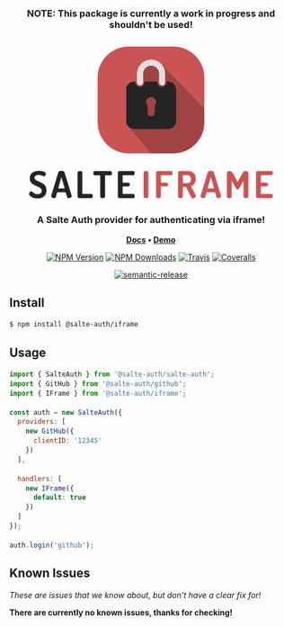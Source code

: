 <h3 align="center">
	NOTE: This package is currently a work in progress and shouldn't be used!
</h3>

<h2 align="center">
  <div>
    <a href="https://github.com/salte-auth/iframe">
      <img height="190px" src="https://raw.githubusercontent.com/salte-auth/logos/master/images/logo.svg?sanitize=true">
      <br>
      <br>
      <img height="50px" src="https://raw.githubusercontent.com/salte-auth/logos/master/images/%40salte-auth/iframe.svg?sanitize=true">
    </a>
  </div>
</h2>

<h3 align="center">
	A Salte Auth provider for authenticating via iframe!
</h3>

<p align="center">
	<strong>
		<a href="https://salte-auth.gitbook.io">Docs</a>
		•
		<a href="https://salte-auth-demo.glitch.me">Demo</a>
	</strong>
</p>

<div align="center">

  [![NPM Version][npm-version-image]][npm-url]
  [![NPM Downloads][npm-downloads-image]][npm-url]
  [![Travis][travis-ci-image]][travis-ci-url]
  [![Coveralls][coveralls-image]][coveralls-url]

  [![semantic-release][semantic-release-image]][semantic-release-url]

</div>

## Install

```sh
$ npm install @salte-auth/iframe
```

## Usage

```js
import { SalteAuth } from '@salte-auth/salte-auth';
import { GitHub } from '@salte-auth/github';
import { IFrame } from '@salte-auth/iframe';

const auth = new SalteAuth({
  providers: [
    new GitHub({
      clientID: '12345'
    })
  ],

  handlers: [
    new IFrame({
      default: true
    })
  ]
});

auth.login('github');
```

## Known Issues

_These are issues that we know about, but don't have a clear fix for!_

**There are currently no known issues, thanks for checking!**

[npm-version-image]: https://img.shields.io/npm/v/@salte-auth/iframe.svg?style=flat
[npm-downloads-image]: https://img.shields.io/npm/dm/@salte-auth/iframe.svg?style=flat
[npm-url]: https://npmjs.org/package/@salte-auth/iframe

[travis-ci-image]: https://img.shields.io/travis/com/salte-auth/iframe/master.svg?style=flat
[travis-ci-url]: https://travis-ci.com/salte-auth/iframe

[coveralls-image]: https://img.shields.io/coveralls/salte-auth/iframe/master.svg
[coveralls-url]: https://coveralls.io/github/salte-auth/iframe?branch=master

[commitizen-image]: https://img.shields.io/badge/commitizen-friendly-brightgreen.svg
[commitizen-url]: https://commitizen.github.io/cz-cli/

[semantic-release-url]: https://github.com/semantic-release/semantic-release
[semantic-release-image]: https://img.shields.io/badge/%20%20%F0%9F%93%A6%F0%9F%9A%80-semantic--release-e10079.svg
